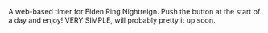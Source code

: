 A web-based timer for Elden Ring Nightreign. Push the button at the start of a day and enjoy! 
VERY SIMPLE, will probably pretty it up soon.
